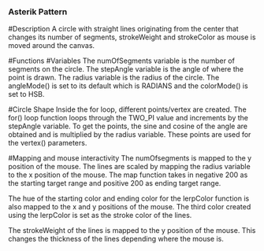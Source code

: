 ### Asterik Pattern

#Description
A circle with straight lines originating from the center that changes its number of segments, strokeWeight and strokeColor as mouse is moved around the canvas.

#Functions
#Variables
The numOfSegments variable is the number of segments on the circle. The stepAngle variable is the angle of where the point is drawn. The radius variable is the radius of the circle.
The angleMode() is set to its default which is RADIANS and the colorMode() is set to HSB.

#Circle Shape
Inside the for loop, different points/vertex are created. The for() loop function loops through the TWO_PI value and increments by the stepAngle variable. To get the points, the sine and cosine of the angle are obtained and is multiplied by the radius variable. These points are used for the vertex() parameters.

#Mapping and mouse interactivity
The numOfsegments is mapped to the y position of the mouse. The lines are scaled by mapping the radius variable to the x position of the mouse. The map function takes in negative 200 as the starting target range and  positive 200 as ending target range.

The hue of the starting color and ending color for the lerpColor function is also mapped to the x and y positions of the mouse. The third color created using the lerpColor is set as the stroke color of the lines.

The strokeWeight of the lines is mapped to the y position of the mouse. This changes the thickness of the lines depending where the mouse is.
